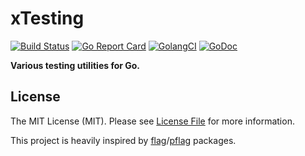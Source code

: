 # xTesting

[![Build Status](https://img.shields.io/travis/goph/xtesting.svg?style=flat-square)](https://travis-ci.com/goph/xtesting)
[![Go Report Card](https://goreportcard.com/badge/github.com/goph/xtesting?style=flat-square)](https://goreportcard.com/report/github.com/goph/xtesting)
[![GolangCI](https://golangci.com/badges/github.com/goph/xtesting.svg)](https://golangci.com)
[![GoDoc](http://img.shields.io/badge/godoc-reference-5272B4.svg?style=flat-square)](https://godoc.org/github.com/goph/xtesting)

**Various testing utilities for Go.**


## License

The MIT License (MIT). Please see [License File](LICENSE) for more information.

This project is heavily inspired by [flag](https://golang.org/pkg/flag)/[pflag](https://github.com/spf13/pflag) packages.

